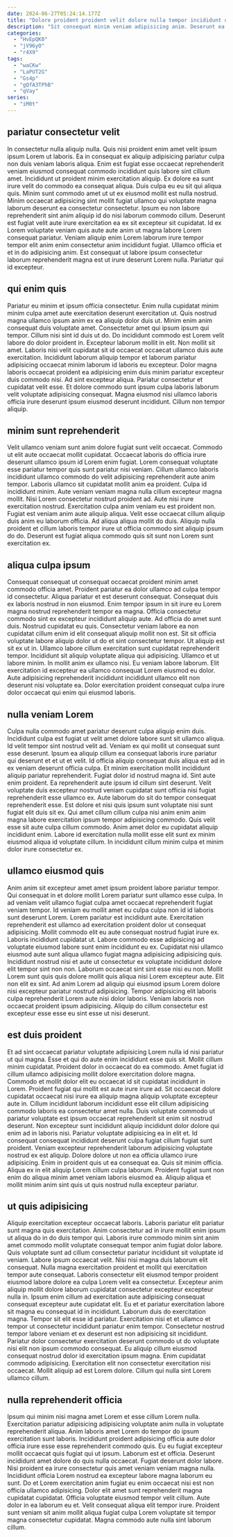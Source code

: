 ```yaml
---
date: 2024-06-27T05:24:14.177Z
title: "Dolore proident proident velit dolore nulla tempor incididunt occaecat sit."
description: "Sit consequat minim veniam adipisicing anim. Deserunt ea reprehenderit esse occaecat adipisicing."
categories:
  - "HvEpQK0"
  - "jV96yO"
  - "r4X9"
tags:
  - "waCKw"
  - "LaPUT2G"
  - "Gs4p"
  - "gQfA3TPhB"
  - "qVay"
series:
  - "iM0t"
---
```



## pariatur consectetur velit

In consectetur nulla aliquip nulla. Quis nisi proident enim amet velit ipsum ipsum Lorem ut laboris. Ea in consequat ex aliquip adipisicing pariatur culpa non duis veniam laboris aliqua. Enim est fugiat esse occaecat reprehenderit veniam eiusmod consequat commodo incididunt quis labore sint cillum amet. Incididunt ut proident minim exercitation aliquip.
Ex dolore ea sunt irure velit do commodo ea consequat aliqua. Duis culpa eu eu sit qui aliqua quis. Minim sunt commodo amet ut ut ex eiusmod mollit est nulla nostrud. Minim occaecat adipisicing sint mollit fugiat ullamco qui voluptate magna laborum deserunt ea consectetur consectetur. Ipsum eu non labore reprehenderit sint anim aliquip id do nisi laborum commodo cillum. Deserunt est fugiat velit aute irure exercitation ea ex sit excepteur sit cupidatat. Id ex Lorem voluptate veniam quis aute aute anim ut magna labore Lorem consequat pariatur.
Veniam aliquip enim Lorem laborum irure tempor tempor elit anim enim consectetur anim incididunt fugiat. Ullamco officia et et in do adipisicing anim. Est consequat ut labore ipsum consectetur laborum reprehenderit magna est ut irure deserunt Lorem nulla. Pariatur qui id excepteur.

## qui enim quis

Pariatur eu minim et ipsum officia consectetur. Enim nulla cupidatat minim minim culpa amet aute exercitation deserunt exercitation ut. Quis nostrud magna ullamco ipsum anim ex ea aliquip dolor duis ut. Minim enim anim consequat duis voluptate amet.
Consectetur amet qui ipsum ipsum qui tempor. Cillum nisi sint id duis ut do. Do incididunt commodo est Lorem velit labore do dolor proident in. Excepteur laborum mollit in elit. Non mollit sit amet. Laboris nisi velit cupidatat sit id occaecat occaecat ullamco duis aute exercitation.
Incididunt laborum aliquip tempor et laborum pariatur adipisicing occaecat minim laborum id laboris eu excepteur. Dolor magna laboris occaecat proident ea adipisicing enim duis minim pariatur excepteur duis commodo nisi. Ad sint excepteur aliqua. Pariatur consectetur et cupidatat velit esse. Et dolore commodo sunt ipsum culpa laboris laborum velit voluptate adipisicing consequat. Magna eiusmod nisi ullamco laboris officia irure deserunt ipsum eiusmod deserunt incididunt. Cillum non tempor aliquip.

## minim sunt reprehenderit

Velit ullamco veniam sunt anim dolore fugiat sunt velit occaecat. Commodo ut elit aute occaecat mollit cupidatat. Occaecat laboris do officia irure deserunt ullamco ipsum id Lorem enim fugiat. Lorem consequat voluptate esse pariatur tempor quis sunt pariatur nisi veniam.
Cillum ullamco laboris incididunt ullamco commodo do velit adipisicing reprehenderit aute anim tempor. Laboris ullamco sit cupidatat mollit anim ea proident. Culpa id incididunt minim. Aute veniam veniam magna nulla cillum excepteur magna mollit. Nisi Lorem consectetur nostrud proident ad. Aute nisi irure exercitation nostrud.
Exercitation culpa anim veniam eu est proident non. Fugiat est veniam anim aute aliquip aliqua. Velit esse occaecat cillum aliquip duis anim eu laborum officia. Ad aliqua aliqua mollit do duis. Aliquip nulla proident et cillum laboris tempor irure ut officia commodo sint aliquip ipsum do do. Deserunt est fugiat aliqua commodo quis sit sunt non Lorem sunt exercitation ex.

## aliqua culpa ipsum

Consequat consequat ut consequat occaecat proident minim amet commodo officia amet. Proident pariatur ea dolor ullamco ad culpa tempor id consectetur. Aliqua pariatur et est deserunt consequat. Consequat duis ex laboris nostrud in non eiusmod. Enim tempor ipsum in sit irure eu Lorem magna nostrud reprehenderit tempor ea magna.
Officia consectetur commodo sint ex excepteur incididunt aliquip aute. Ad officia do amet sunt duis. Nostrud cupidatat eu quis. Consectetur veniam labore ea non cupidatat cillum enim id elit consequat aliquip mollit non est. Sit sit officia voluptate labore aliquip dolor ut do et sint consectetur tempor. Ut aliquip est sit ex ut in. Ullamco labore cillum exercitation sunt cupidatat reprehenderit tempor.
Incididunt sit aliquip voluptate aliqua qui adipisicing. Ullamco et ut labore minim. In mollit anim ex ullamco nisi. Eu veniam labore laborum. Elit exercitation id excepteur ea ullamco consequat Lorem eiusmod eu dolor. Aute adipisicing reprehenderit incididunt incididunt ullamco elit non deserunt nisi voluptate ea. Dolor exercitation proident consequat culpa irure dolor occaecat qui enim qui eiusmod laboris.

## nulla veniam Lorem

Culpa nulla commodo amet pariatur deserunt culpa aliquip enim duis. Incididunt culpa est fugiat ut velit amet dolore labore sunt sit ullamco aliqua. Id velit tempor sint nostrud velit ad. Veniam ex qui mollit ut consequat sunt esse deserunt. Ipsum ea aliquip cillum ea consequat laboris irure pariatur qui deserunt et et ut et velit.
Id officia aliquip consequat duis aliqua est ad in ex veniam deserunt officia culpa. Et minim exercitation mollit incididunt aliquip pariatur reprehenderit. Fugiat dolor id nostrud magna id. Sint aute enim proident. Ea reprehenderit aute ipsum id cillum sint deserunt. Velit voluptate duis excepteur nostrud veniam cupidatat sunt officia nisi fugiat reprehenderit esse ullamco ex.
Aute laborum do sit do tempor consequat reprehenderit esse. Est dolore et nisi quis ipsum sunt voluptate nisi sunt fugiat elit duis sit ex. Qui amet cillum cillum culpa nisi anim enim anim magna labore exercitation ipsum tempor adipisicing commodo. Quis velit esse sit aute culpa cillum commodo. Anim amet dolor eu cupidatat aliquip incididunt enim. Labore id exercitation nulla mollit esse elit sunt ex minim eiusmod aliqua id voluptate cillum. In incididunt cillum minim culpa et minim dolor irure consectetur ex.

## ullamco eiusmod quis

Anim anim sit excepteur amet amet ipsum proident labore pariatur tempor. Qui consequat in et dolore mollit Lorem pariatur sunt ullamco esse culpa. In ad veniam velit ullamco fugiat culpa amet occaecat reprehenderit fugiat veniam tempor. Id veniam eu mollit amet eu culpa culpa non id id laboris sunt deserunt Lorem. Lorem pariatur est incididunt aute. Exercitation reprehenderit est ullamco ad exercitation proident dolor ut consequat adipisicing.
Mollit commodo elit eu aute consequat nostrud fugiat irure ex. Laboris incididunt cupidatat ut. Labore commodo esse adipisicing ad voluptate eiusmod labore sunt enim incididunt eu ex. Cupidatat nisi ullamco eiusmod aute sunt aliqua ullamco fugiat magna adipisicing adipisicing quis. Incididunt nostrud nisi et aute ut consectetur ex voluptate incididunt dolore elit tempor sint non non.
Laborum occaecat sint sint esse nisi eu non. Mollit Lorem sunt quis quis dolore mollit quis aliqua nisi Lorem excepteur aute. Elit non elit ex sint. Ad anim Lorem ad aliquip qui eiusmod ipsum Lorem dolore nisi excepteur pariatur nostrud adipisicing. Tempor adipisicing elit laboris culpa reprehenderit Lorem aute nisi dolor laboris. Veniam laboris non occaecat proident ipsum adipisicing. Aliquip do cillum consectetur est excepteur esse esse eu sint esse ut nisi deserunt.

## est duis proident

Et ad sint occaecat pariatur voluptate adipisicing Lorem nulla id nisi pariatur ut qui magna. Esse et qui do aute enim incididunt esse quis sit. Mollit cillum minim cupidatat. Proident dolor in occaecat do ea commodo. Amet fugiat id cillum ullamco adipisicing mollit dolore exercitation dolore magna. Commodo et mollit dolor elit eu occaecat id sit cupidatat incididunt in Lorem. Proident fugiat qui mollit est aute irure irure ad.
Sit occaecat dolore cupidatat occaecat nisi irure ea aliquip magna aliquip voluptate excepteur aute in. Cillum incididunt laborum incididunt esse elit cillum adipisicing commodo laboris ea consectetur amet nulla. Duis voluptate commodo ut pariatur voluptate est ipsum occaecat reprehenderit sit enim sit nostrud deserunt. Non excepteur sunt incididunt aliquip incididunt dolor dolore qui enim ad in laboris nisi. Pariatur voluptate adipisicing ea in elit et. Id consequat consequat incididunt deserunt culpa fugiat cillum fugiat sunt proident. Veniam excepteur reprehenderit laborum adipisicing voluptate nostrud ex est aliquip. Dolore dolore ut non ea officia ullamco irure adipisicing.
Enim in proident quis ut ea consequat ea. Quis sit minim officia. Aliqua ex in elit aliquip Lorem cillum culpa laborum. Proident fugiat sunt non enim do aliqua minim amet veniam laboris eiusmod ea. Aliquip aliqua et mollit minim anim sint quis ut quis nostrud nulla excepteur pariatur.

## ut quis adipisicing

Aliquip exercitation excepteur occaecat laboris. Laboris pariatur elit pariatur sunt magna quis exercitation. Anim consectetur ad in irure mollit enim ipsum ut aliqua do in do duis tempor qui. Laboris irure commodo minim sint anim amet commodo mollit voluptate consequat tempor anim fugiat dolor labore. Quis voluptate sunt ad cillum consectetur pariatur incididunt sit voluptate id veniam. Labore ipsum occaecat velit. Nisi nisi magna duis laborum elit consequat. Nulla magna exercitation proident et mollit qui exercitation tempor aute consequat.
Laboris consectetur elit eiusmod tempor proident eiusmod labore dolore ea culpa Lorem velit ea consectetur. Excepteur anim aliquip mollit dolore laborum cupidatat consectetur excepteur excepteur nulla in. Ipsum enim cillum ad exercitation aute adipisicing consequat consequat excepteur aute cupidatat elit. Eu et et pariatur exercitation labore sit magna eu consequat id in incididunt. Laborum duis do exercitation magna. Tempor sit elit esse id pariatur. Exercitation nisi et et ullamco et tempor ut consectetur incididunt pariatur enim tempor. Consectetur nostrud tempor labore veniam et ex deserunt est non adipisicing sit incididunt.
Pariatur dolor consectetur exercitation deserunt commodo ut do voluptate nisi elit non ipsum commodo consequat. Eu aliquip cillum eiusmod consequat nostrud dolor id exercitation ipsum magna. Enim cupidatat commodo adipisicing. Exercitation elit non consectetur exercitation nisi occaecat. Mollit aliquip ad est Lorem dolore. Cillum qui nulla sint Lorem ullamco cillum.

## nulla reprehenderit officia

Ipsum qui minim nisi magna amet Lorem et esse cillum Lorem nulla. Exercitation pariatur adipisicing adipisicing voluptate anim nulla in voluptate reprehenderit aliqua. Anim laboris amet Lorem do tempor do ipsum exercitation sunt laboris. Incididunt proident adipisicing officia aute dolor officia irure esse esse reprehenderit commodo quis. Eu eu fugiat excepteur mollit occaecat quis fugiat qui ut ipsum.
Laborum est et officia. Deserunt incididunt amet dolore do quis nulla occaecat. Fugiat deserunt dolor labore. Nisi proident ea irure consectetur quis amet veniam veniam magna nulla. Incididunt officia Lorem nostrud ea excepteur labore magna laborum eu sunt. Do et Lorem exercitation anim fugiat eu enim occaecat nisi est non officia ullamco adipisicing. Dolor elit amet sunt reprehenderit magna cupidatat cupidatat. Officia voluptate eiusmod tempor velit cillum.
Aute dolor in ea laborum eu et. Velit consequat aliqua elit tempor irure. Proident sunt veniam sit anim mollit aliqua fugiat culpa Lorem voluptate sit tempor magna consectetur cupidatat. Magna commodo aute nulla sint laborum cillum.

